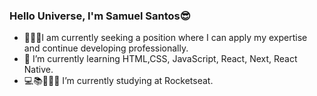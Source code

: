 ### Hello Universe, I'm Samuel Santos😎

- 👨🏾‍💻I am currently seeking a position where I can apply my expertise and continue developing professionally.
- 🌱 I’m currently learning HTML,CSS, JavaScript, React, Next, React Native.
- 💻📚👨🏾‍💻 I’m currently studying at Rocketseat.



